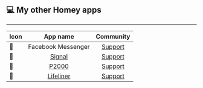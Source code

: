 
## 💻 My other Homey apps
---
| Icon | App name | Community |
|------|:--------------:|:-------:|
| 💬 | Facebook Messenger | [Support](https://community.homey.app/t/app-pro-facebook-messenger-coming-soon/84702) |
| 💬 | [Signal](https://homey.app/nl-nl/app/nl.lrvdlinden.signal/test/) | [Support](https://community.homey.app/t/app-pro-signal-messenger/83624) |
| 🚨 | [P2000](https://homey.app/nl-nl/app/nl.lrvdlinden.p2000/test/) | [Support](https://community.homey.app/t/app-pro-p2000/83738) |
| 🚁 | [Lifeliner](https://homey.app/nl-nl/app/nl.lrvdlinden.lifeliner/test/) | [Support](https://community.homey.app/t/app-pro-lifeline-alerts-for-homey/83742) |
